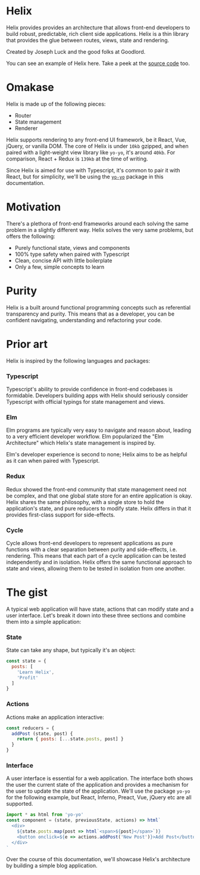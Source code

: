 # Helix

Helix provides provides an architecture that allows front-end developers to build robust, predictable, rich client side applications. Helix is a thin library that provides the glue between routes, views, state and rendering.

Created by Joseph Luck and the good folks at Goodlord.

You can see an example of Helix here. Take a peek at the [source code](../examples/blog/src) too.

# Omakase

Helix is made up of the following pieces:

- Router
- State management
- Renderer

Helix supports rendering to any front-end UI framework, be it React, Vue, jQuery, or vanilla DOM. The core of Helix is under `10kb` gzipped, and when paired with a light-weight view library like `yo-yo`, it's around `40kb`. For comparison, React + Redux is `139kb` at the time of writing.

Since Helix is aimed for use with Typescript, it's common to pair it with React, but for simplicity, we'll be using the [`yo-yo`](https://github.com/maxogden/yo-yo) package in this documentation.

# Motivation

There's a plethora of front-end frameworks around each solving the same problem in a slightly different way. Helix solves the very same problems, but offers the following:

- Purely functional state, views and components
- 100% type safety when paired with Typescript
- Clean, concise API with little boilerplate
- Only a few, simple concepts to learn

# Purity

Helix is a built around functional programming concepts such as referential transparency and purity. This means that as a developer, you can be confident navigating, understanding and refactoring your code.

# Prior art

Helix is inspired by the following languages and packages:

### Typescript

Typescript's ability to provide confidence in front-end codebases is formidable. Developers building apps with Helix should seriously consider Typescript with official typings for state management and views.

### Elm

Elm programs are typically very easy to navigate and reason about, leading to a very efficient developer workflow. Elm popularized the "Elm Architecture" which Helix's state management is inspired by.

Elm's developer experience is second to none; Helix aims to be as helpful as it can when paired with Typescript.

### Redux

Redux showed the front-end community that state management need not be complex, and that one global state store for an entire application is okay. Helix shares the same philosophy, with a single store to hold the application's state, and pure reducers to modify state. Helix differs in that it provides first-class support for side-effects.

### Cycle

Cycle allows front-end developers to represent applications as pure functions with a clear separation between purity and side-effects, i.e. rendering. This means that each part of a cycle application can be tested independently and in isolation. Helix offers the same functional approach to state and views, allowing them to be tested in isolation from one another.

# The gist

A typical web application will have state, actions that can modify state and a user interface. Let's break it down into these three sections and combine them into a simple application:

### State

State can take any shape, but typically it's an object:

```javascript
const state = {
  posts: [
    'Learn Helix',
    'Profit'
  ]
}
```

### Actions

Actions make an application interactive: 

```javascript
const reducers = {
  addPost (state, post) {
    return { posts: [...state.posts, post] }
  }
}
```

### Interface

A user interface is essential for a web application. The interface both shows the user the current state of the application and provides a mechanism for the user to update the state of the application. We'll use the package `yo-yo` for the following example, but React, Inferno, Preact, Vue, jQuery etc are all supported.

```javascript
import * as html from 'yo-yo'
const component = (state, previousState, actions) => html`
  <div>
    ${state.posts.map(post => html`<span>${post}</span>`)}
    <button onclick=${e => actions.addPost('New Post')}>Add Post</button>
  </div>
`
```

Over the course of this documentation, we'll showcase Helix's architecture by building a simple blog application.
